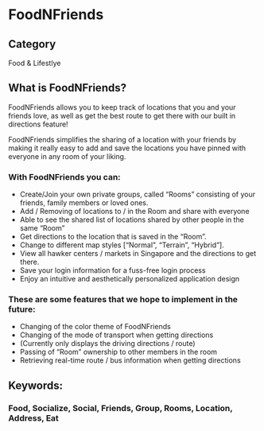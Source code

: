 # FoodNFriends

## Category
Food & Lifestlye

## What is FoodNFriends?
FoodNFriends allows you to keep track of locations that you and your friends love, as well as get the best route to get there with our built in directions feature!

FoodNFriends simplifies the sharing of a location with your friends by making it really easy to add and save the locations you have pinned with everyone in any room of your liking.

### With FoodNFriends you can:
- Create/Join your own private groups, called “Rooms” consisting of your friends, family members or loved ones.
- Add / Removing of locations to / in the Room and share with everyone
- Able to see the shared list of locations shared by other people in the same “Room”
- Get directions to the location that is saved in the “Room”.
- Change to different map styles [“Normal”, “Terrain”, “Hybrid”].
- View all hawker centers / markets in Singapore and the directions to get there.
- Save your login information for a fuss-free login process
- Enjoy an intuitive and aesthetically personalized application design

### These are some features that we hope to implement in the future:
- Changing of the color theme of FoodNFriends
- Changing of the mode of transport when getting directions 
- (Currently only displays the driving directions / route)
- Passing of “Room” ownership to other members in the room
- Retrieving real-time route / bus information when getting directions

## Keywords: 
### Food, Socialize, Social, Friends, Group, Rooms, Location, Address, Eat
